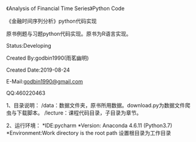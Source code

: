 《Analysis of Financial Time Series》Python Code

《金融时间序列分析》python代码实现

原书例题与习题python代码实现。原书为R语言实现。

Status:Developing

Created By:godbin1990(雨茗幽明)

Created Date:2019-08-24

E-Mail:godbin1990@gmail.com

QQ:460220463

1、目录说明：
    /data：数据文件夹，原书所用数据。download.py为数据文件爬虫与下载脚本。
    /lecture：课程代码目录，子目录为章节。
    
2、运行环境：
    *IDE:pycharm
    *Version: Anaconda 4.6.11 (Python3.7)
    *Environment:Work directory is the root path
                设置根目录为工作目录
